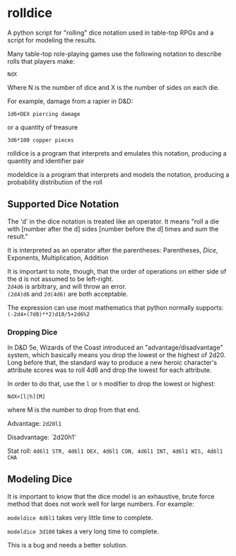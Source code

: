 # rolldice
A python script for "rolling" dice notation used in table-top RPGs and a script for modeling the results.

Many table-top role-playing games use the following notation to describe rolls that players make: 

`NdX`

Where N is the number of dice and X is the number of sides on each die.  

For example, damage from a rapier in D&D:

`1d6+DEX piercing damage`

or a quantity of treasure

`3d6*100 copper pieces`


rolldice is a program that interprets and emulates this notation, producing a quantity and identifier pair

modeldice is a program that interprets and models the notation, producing a probability distribution of the roll

## Supported Dice Notation
The 'd' in the dice notation is treated like an operator.  It means "roll a die with [number after the d] sides [number before the d] times and sum the result."

It is interpreted as an operator after the parentheses:
Parentheses, *Dice*, Exponents, Multiplication, Addition

It is important to note, though, that the order of operations on either side of the d is not assumed to be left-right.  
`2d4d6` is arbitrary, and will throw an error.  
`(2d4)d6` and `2d(4d6)` are both acceptable.  

The expression can use most mathematics that python normally supports:
`(-2d4+(7d8)**2)d10/5+2d6%2`

### Dropping Dice
In D&D 5e, Wizards of the Coast introduced an "advantage/disadvantage" system, which basically means you drop the lowest or the highest of 2d20.  Long before that, the standard way to produce a new heroic character's attribute scores was to roll 4d6 and drop the lowest for each attribute.  

In order to do that, use the `l` or `h` modifier to drop the lowest or highest:

`NdX<[l|h][M]`

where M is the number to drop from that end.  


Advantage: `2d20l1`

Disadvantage: `2d20h1'

Stat roll: `4d6l1 STR, 4d6l1 DEX, 4d6l1 CON, 4d6l1 INT, 4d6l1 WIS, 4d6l1 CHA`


## Modeling Dice
It is important to know that the dice model is an exhaustive, brute force method that does not work well for large numbers.  For example:

`modeldice 4d6l1` takes very little time to complete.  

`modeldice 3d100` takes a very long time to complete.

This is a bug and needs a better solution.

